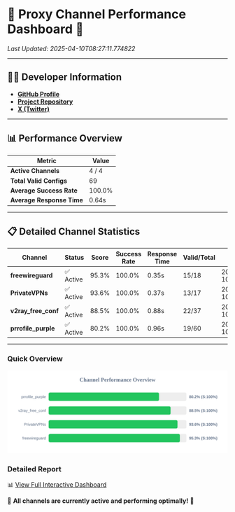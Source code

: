 # 🌟 Proxy Channel Performance Dashboard 🌟

_Last Updated: 2025-04-10T08:27:11.774822_

---

## 👩‍💻 Developer Information

- **[GitHub Profile](https://github.com/4n0nymou3)**  
- **[Project Repository](https://github.com/4n0nymou3/multi-proxy-config-fetcher)**  
- **[X (Twitter)](https://x.com/4n0nymou3)**  

---

## 📊 Performance Overview

| Metric                | Value       |
|-----------------------|-------------|
| **Active Channels**   | 4 / 4       |
| **Total Valid Configs** | 69          |
| **Average Success Rate** | 100.0%      |
| **Average Response Time** | 0.64s       |

---

## 📋 Detailed Channel Statistics

| Channel          | Status     | Score  | Success Rate | Response Time | Valid/Total | Last Success               |
|------------------|------------|--------|--------------|---------------|-------------|----------------------------|
| **freewireguard**  | ✅ Active  | 95.3%  | 100.0% | 0.35s         | 15/18       | 2025-04-10T08:27:11.773224 |
| **PrivateVPNs**  | ✅ Active  | 93.6%  | 100.0% | 0.37s         | 13/17       | 2025-04-10T08:27:11.393514 |
| **v2ray_free_conf**  | ✅ Active  | 88.5%  | 100.0% | 0.88s         | 22/37       | 2025-04-10T08:27:10.989514 |
| **prrofile_purple**  | ✅ Active  | 80.2%  | 100.0% | 0.96s         | 19/60       | 2025-04-10T08:27:10.012206 |

---

### Quick Overview
<div align="center">
  <a href="https://raw.githubusercontent.com/nullluser/NullRepo/refs/heads/main/assets/channel_stats_chart.svg">
    <img src="https://raw.githubusercontent.com/nullluser/NullRepo/refs/heads/main/assets/channel_stats_chart.svg" alt="Source Performance Statistics" width="800">
  </a>
</div>

### Detailed Report
📊 [View Full Interactive Dashboard](https://htmlpreview.github.io/?https://github.com/nullluser/NullRepo/blob/main/assets/performance_report.html)

🎉 **All channels are currently active and performing optimally!** 🎉
